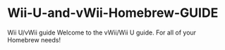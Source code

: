 # Wii-U-and-vWii-Homebrew-GUIDE
Wii U/vWii guide
Welcome to the vWii/Wii U guide. For all of your Homebrew needs!
